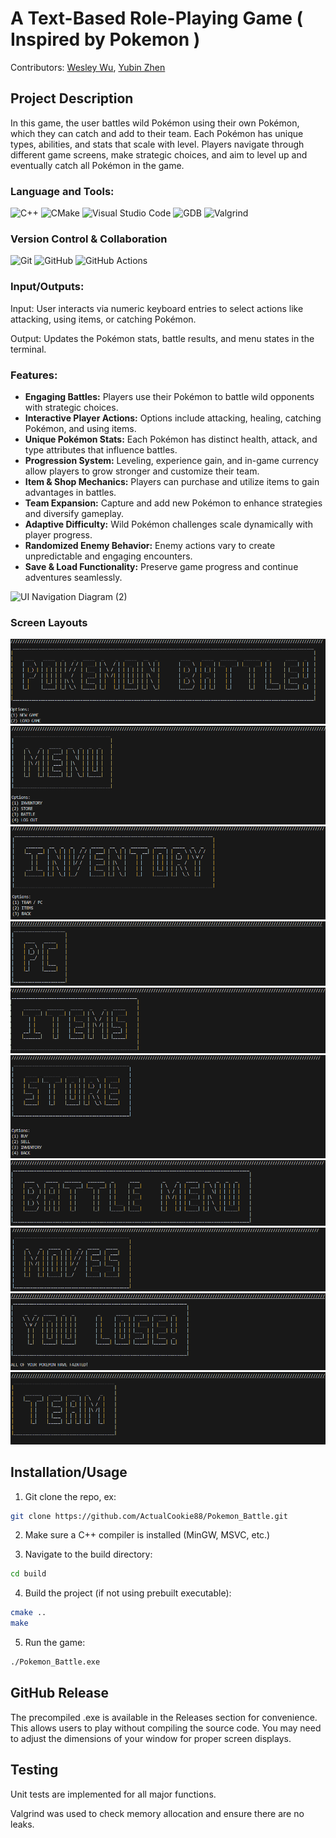 # A Text-Based Role-Playing Game ( Inspired by Pokemon )
Contributors: [Wesley Wu](https://github.com/xxiyun), [Yubin Zhen](https://github.com/yubinzhen)

## Project Description

In this game, the user battles wild Pokémon using their own Pokémon, which they can catch and add to their team. Each Pokémon has unique types, abilities, and stats that scale with level. Players navigate through different game screens, make strategic choices, and aim to level up and eventually catch all Pokémon in the game.

### Language and Tools:
![C++](https://img.shields.io/badge/C++-00599C?style=for-the-badge&logo=cplusplus&logoColor=white)
![CMake](https://img.shields.io/badge/CMake-064F8C?style=for-the-badge&logo=cmake&logoColor=white)
![Visual Studio Code](https://img.shields.io/badge/VSCode-007ACC?style=for-the-badge&logo=visualstudiocode&logoColor=white)
![GDB](https://img.shields.io/badge/GDB-900C3F?style=for-the-badge&logo=gnu&logoColor=white)
![Valgrind](https://img.shields.io/badge/Valgrind-6C3483?style=for-the-badge&logo=valgrind&logoColor=white)
### Version Control & Collaboration
![Git](https://img.shields.io/badge/Git-F05032?style=for-the-badge&logo=git&logoColor=white)
![GitHub](https://img.shields.io/badge/GitHub-181717?style=for-the-badge&logo=github&logoColor=white)
![GitHub Actions](https://img.shields.io/badge/GitHub_Actions-2088FF?style=for-the-badge&logo=github-actions&logoColor=white)


### Input/Outputs:
Input: User interacts via numeric keyboard entries to select actions like attacking, using items, or catching Pokémon.

Output: Updates the Pokémon stats, battle results, and menu states in the terminal.


### Features:
- **Engaging Battles:** Players use their Pokémon to battle wild opponents with strategic choices.
- **Interactive Player Actions:** Options include attacking, healing, catching Pokémon, and using items.
- **Unique Pokémon Stats:** Each Pokémon has distinct health, attack, and type attributes that influence battles.
- **Progression System:** Leveling, experience gain, and in-game currency allow players to grow stronger and customize their team.
- **Item & Shop Mechanics:** Players can purchase and utilize items to gain advantages in battles.
- **Team Expansion:** Capture and add new Pokémon to enhance strategies and diversify gameplay.
- **Adaptive Difficulty:** Wild Pokémon challenges scale dynamically with player progress.
- **Randomized Enemy Behavior:** Enemy actions vary to create unpredictable and engaging encounters.
- **Save & Load Functionality:** Preserve game progress and continue adventures seamlessly.

![UI Navigation Diagram (2)](https://github.com/user-attachments/assets/2a2a3c0d-61b4-437e-95d1-6f6e06da0a94)


### Screen Layouts

![Main Screen](assets/ss1.png)
![Menu](assets/ss2.png)
![Inventory](assets/ss3.png)
![PC](assets/ss4.png)
![Items](assets/ss5.png)
![Store](assets/ss6.png)
![Battle Menu](assets/ss7.png)
![Moves](assets/ss8.png)
![Lose Screen](assets/ss9.png)
![Team](assets/ss10.png)


 ## Installation/Usage

1. Git clone the repo, ex:
```bash
git clone https://github.com/ActualCookie88/Pokemon_Battle.git
```

2. Make sure a C++ compiler is installed (MinGW, MSVC, etc.)

3. Navigate to the build directory:
```bash
cd build
```

4. Build the project (if not using prebuilt executable):
```bash
cmake ..
make
```

5. Run the game:
```bash
./Pokemon_Battle.exe
```

 ## GitHub Release
The precompiled .exe is available in the Releases section for convenience. This allows users to play without compiling the source code.
You may need to adjust the dimensions of your window for proper screen displays.
 
 ## Testing
Unit tests are implemented for all major functions.

Valgrind was used to check memory allocation and ensure there are no leaks.
 
